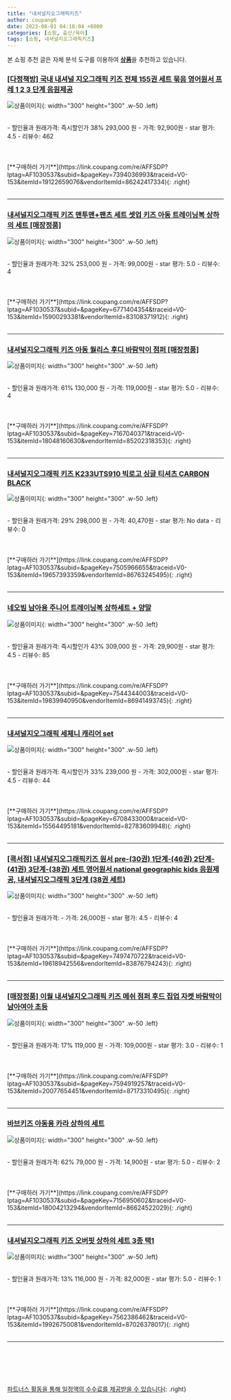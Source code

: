 ```yaml
---
title: "내셔널지오그래픽키즈"
author: coupang6
date: 2023-08-01 04:10:04 +0800
categories: [쇼핑, 출산/육아]
tags: [쇼핑, 내셔널지오그래픽키즈]
---
```


본 쇼핑 추천 글은 자체 분석 도구를 이용하여 [**상품**](https://link.coupang.com/a/bao1ui)을 추천하고 있습니다.

### [[다정책방] 국내 내셔널 지오그래픽 키즈 전체 155권 세트 묶음 영어원서 프레 1 2 3 단계 음원제공](https://link.coupang.com/re/AFFSDP?lptag=AF1030537&subid=&pageKey=7394036993&traceid=V0-153&itemId=19122659076&vendorItemId=86242417334)

![상품이미지](https://thumbnail8.coupangcdn.com/thumbnails/remote/230x230ex/image/vendor_inventory/7106/dc776b0d5adbc15066be484a29a16ae2277fcbe90e176eec738d1f38bcaf.jpeg){: width="300" height="300" .w-50 .left}


<br>
- 할인율과 원래가격: 즉시할인가 38%  293,000   원
- 가격: 92,900원
- star 평가: 4.5
- 리뷰수: 462
<br>
<br>
<br>
<br>
[**구매하러 가기**](https://link.coupang.com/re/AFFSDP?lptag=AF1030537&subid=&pageKey=7394036993&traceid=V0-153&itemId=19122659076&vendorItemId=86242417334){: .right}
<br>
<br>

---

### [내셔널지오그래픽 키즈 맨투맨+팬츠 세트 셋업 키즈 아동 트레이닝복 상하의 세트 [매장정품]](https://link.coupang.com/re/AFFSDP?lptag=AF1030537&subid=&pageKey=6771404354&traceid=V0-153&itemId=15900293381&vendorItemId=83108371912)

![상품이미지](https://thumbnail7.coupangcdn.com/thumbnails/remote/230x230ex/image/vendor_inventory/fad4/5f612d0ec7326e95900863776e24755c993baa0b8b617e91bf854214c754.png){: width="300" height="300" .w-50 .left}


<br>
- 할인율과 원래가격: 32%  253,000   원
- 가격: 99,000원
- star 평가: 5.0
- 리뷰수: 4
<br>
<br>
<br>
<br>
[**구매하러 가기**](https://link.coupang.com/re/AFFSDP?lptag=AF1030537&subid=&pageKey=6771404354&traceid=V0-153&itemId=15900293381&vendorItemId=83108371912){: .right}
<br>
<br>

---

### [내셔널지오그래픽 키즈 아동 월리스 후디 바람막이 점퍼 [매장정품]](https://link.coupang.com/re/AFFSDP?lptag=AF1030537&subid=&pageKey=7167040371&traceid=V0-153&itemId=18048160630&vendorItemId=85202318353)

![상품이미지](https://thumbnail7.coupangcdn.com/thumbnails/remote/230x230ex/image/vendor_inventory/2725/c95238873ea16172f7c9576e1239d24343461d4164df2fdd41684b761655.png){: width="300" height="300" .w-50 .left}


<br>
- 할인율과 원래가격: 61%  130,000   원
- 가격: 119,000원
- star 평가: 5.0
- 리뷰수: 4
<br>
<br>
<br>
<br>
[**구매하러 가기**](https://link.coupang.com/re/AFFSDP?lptag=AF1030537&subid=&pageKey=7167040371&traceid=V0-153&itemId=18048160630&vendorItemId=85202318353){: .right}
<br>
<br>

---

### [내셔널지오그래픽 키즈 K233UTS910 빅로고 싱글 티셔츠 CARBON BLACK](https://link.coupang.com/re/AFFSDP?lptag=AF1030537&subid=&pageKey=7505966655&traceid=V0-153&itemId=19657393359&vendorItemId=86763245495)

![상품이미지](https://thumbnail8.coupangcdn.com/thumbnails/remote/230x230ex/image/vendor_inventory/508a/bff2b0498fb25294ce4a395357b5a342ed13813226139aa53de5dc08bc5d.jpg){: width="300" height="300" .w-50 .left}


<br>
- 할인율과 원래가격: 29%  298,000   원
- 가격: 40,470원
- star 평가: No data
- 리뷰수: 0
<br>
<br>
<br>
<br>
[**구매하러 가기**](https://link.coupang.com/re/AFFSDP?lptag=AF1030537&subid=&pageKey=7505966655&traceid=V0-153&itemId=19657393359&vendorItemId=86763245495){: .right}
<br>
<br>

---

### [네오빔 남아용 주니어 트레이닝복 상하세트 + 양말](https://link.coupang.com/re/AFFSDP?lptag=AF1030537&subid=&pageKey=7544344003&traceid=V0-153&itemId=19839940950&vendorItemId=86941493745)

![상품이미지](https://thumbnail9.coupangcdn.com/thumbnails/remote/230x230ex/image/vendor_inventory/a00d/4708ef300a38f193262eb737c520019f52d5fa43adca1f8b068074ebdb19.jpg){: width="300" height="300" .w-50 .left}


<br>
- 할인율과 원래가격: 즉시할인가 43%  309,000   원
- 가격: 29,900원
- star 평가: 4.5
- 리뷰수: 85
<br>
<br>
<br>
<br>
[**구매하러 가기**](https://link.coupang.com/re/AFFSDP?lptag=AF1030537&subid=&pageKey=7544344003&traceid=V0-153&itemId=19839940950&vendorItemId=86941493745){: .right}
<br>
<br>

---

### [내셔널지오그래픽 세체니 캐리어 set](https://link.coupang.com/re/AFFSDP?lptag=AF1030537&subid=&pageKey=6708433000&traceid=V0-153&itemId=15564495181&vendorItemId=82783609948)

![상품이미지](https://thumbnail10.coupangcdn.com/thumbnails/remote/230x230ex/image/vendor_inventory/28d4/5934215314f41d003b8d1ffceba2f9724adbbcf9a18c192b4dd96f6c1603.jpg){: width="300" height="300" .w-50 .left}


<br>
- 할인율과 원래가격: 즉시할인가 33%  239,000   원
- 가격: 302,000원
- star 평가: 4.5
- 리뷰수: 44
<br>
<br>
<br>
<br>
[**구매하러 가기**](https://link.coupang.com/re/AFFSDP?lptag=AF1030537&subid=&pageKey=6708433000&traceid=V0-153&itemId=15564495181&vendorItemId=82783609948){: .right}
<br>
<br>

---

### [[콕서점] 내셔널지오그래픽키즈 원서 pre-(30권) 1단계-(46권) 2단계-(41권) 3단계-(38권) 세트 영어원서 national geographic kids 음원제공, 내셔널지오그래픽 3단계 (38권 세트)](https://link.coupang.com/re/AFFSDP?lptag=AF1030537&subid=&pageKey=7497470722&traceid=V0-153&itemId=19618942556&vendorItemId=83876794243)

![상품이미지](https://thumbnail9.coupangcdn.com/thumbnails/remote/230x230ex/image/vendor_inventory/72c4/294034f970f6695bb86c9b679e703c2b0e3f7a0acc07fe8fb3ff234f053d.jpg){: width="300" height="300" .w-50 .left}


<br>
- 할인율과 원래가격: 
- 가격: 26,000원
- star 평가: 4.5
- 리뷰수: 4
<br>
<br>
<br>
<br>
[**구매하러 가기**](https://link.coupang.com/re/AFFSDP?lptag=AF1030537&subid=&pageKey=7497470722&traceid=V0-153&itemId=19618942556&vendorItemId=83876794243){: .right}
<br>
<br>

---

### [[매장정품] 이월 내셔널지오그래픽 키즈 메쉬 점퍼 후드 집업 자켓 바람막이 남아여아 초등](https://link.coupang.com/re/AFFSDP?lptag=AF1030537&subid=&pageKey=7594919257&traceid=V0-153&itemId=20077654451&vendorItemId=87173310495)

![상품이미지](https://thumbnail6.coupangcdn.com/thumbnails/remote/230x230ex/image/vendor_inventory/69b1/0c84bebb5a12a4319bcc5eeaa8373bd4b862690d1857a96ea5dd0f2cb650.png){: width="300" height="300" .w-50 .left}


<br>
- 할인율과 원래가격: 17%  119,000   원
- 가격: 109,000원
- star 평가: 3.0
- 리뷰수: 1
<br>
<br>
<br>
<br>
[**구매하러 가기**](https://link.coupang.com/re/AFFSDP?lptag=AF1030537&subid=&pageKey=7594919257&traceid=V0-153&itemId=20077654451&vendorItemId=87173310495){: .right}
<br>
<br>

---

### [바브키즈 아동용 카라 상하의 세트](https://link.coupang.com/re/AFFSDP?lptag=AF1030537&subid=&pageKey=7156950602&traceid=V0-153&itemId=18004213294&vendorItemId=86624522029)

![상품이미지](https://thumbnail8.coupangcdn.com/thumbnails/remote/230x230ex/image/vendor_inventory/471b/b23e2dcc1ae724373fa10434c9437cdb6b4ac364620d671040f85925423f.jpg){: width="300" height="300" .w-50 .left}


<br>
- 할인율과 원래가격: 62%  79,000   원
- 가격: 14,900원
- star 평가: 5.0
- 리뷰수: 2
<br>
<br>
<br>
<br>
[**구매하러 가기**](https://link.coupang.com/re/AFFSDP?lptag=AF1030537&subid=&pageKey=7156950602&traceid=V0-153&itemId=18004213294&vendorItemId=86624522029){: .right}
<br>
<br>

---

### [내셔널지오그래픽 키즈 오버핏 상하의 세트 3종 택1](https://link.coupang.com/re/AFFSDP?lptag=AF1030537&subid=&pageKey=7562386462&traceid=V0-153&itemId=19926750081&vendorItemId=87026378017)

![상품이미지](https://thumbnail7.coupangcdn.com/thumbnails/remote/230x230ex/image/vendor_inventory/aee4/6c47b4603b0b56971b392dd4a329335e422157ca80d3899af2a98eb76926.png){: width="300" height="300" .w-50 .left}


<br>
- 할인율과 원래가격: 13%  116,000   원
- 가격: 82,000원
- star 평가: 5.0
- 리뷰수: 1
<br>
<br>
<br>
<br>
[**구매하러 가기**](https://link.coupang.com/re/AFFSDP?lptag=AF1030537&subid=&pageKey=7562386462&traceid=V0-153&itemId=19926750081&vendorItemId=87026378017){: .right}
<br>
<br>

---
<br><br><br><br><br> [파트너스 활동을 통해 일정액의 수수료를 제공받을 수 있습니다](https://link.coupang.com/a/bao1ui){: .right}